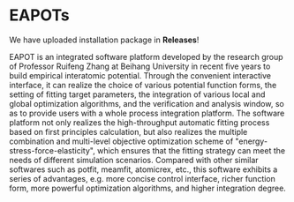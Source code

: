 # EAPOTs
We have uploaded installation package in **Releases**!

EAPOT is an integrated software platform developed by the research group of Professor Ruifeng Zhang at Beihang University in recent five years to build empirical interatomic potential. Through the convenient interactive interface, it can realize the choice of various potential function forms, the setting of fitting target parameters, the integration of various local and global optimization algorithms, and the verification and analysis window, so as to provide users with a whole process integration platform. The software platform not only realizes the high-throughput automatic fitting process based on first principles calculation, but also realizes the multiple combination and multi-level objective optimization scheme of "energy-stress-force-elasticity", which ensures that the fitting strategy can meet the needs of different simulation scenarios. Compared with other similar softwares such as potfit, meamfit, atomicrex, etc., this software exhibits a series of advantages, e.g. more concise control interface, richer function form, more powerful optimization algorithms, and higher integration degree.
